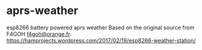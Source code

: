 # aprs-weather
esp8266 battery powered aprs weather
Based on the original source from F4GOH f4goh@orange.fr.
https://hamprojects.wordpress.com/2017/02/19/esp8266-weather-station/
